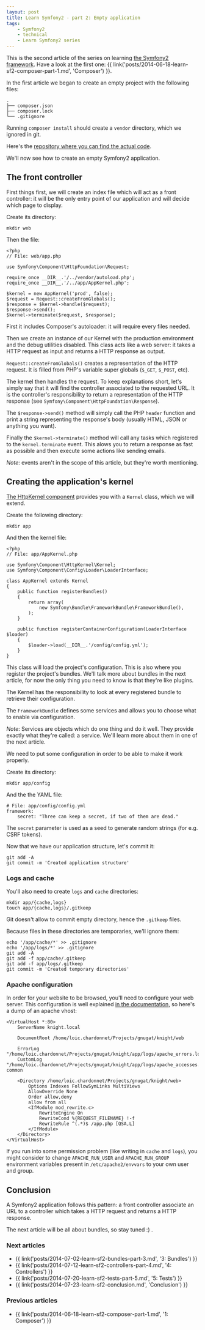 ```yaml
---
layout: post
title: Learn Symfony2 - part 2: Empty application
tags:
    - Symfony2
    - technical
    - Learn Symfony2 series
---
```


This is the second article of the series on learning
[the Symfony2 framework](http://symfony.com/).
Have a look at the first one: {{ link('posts/2014-06-18-learn-sf2-composer-part-1.md', 'Composer') }}.

In the first article we began to create an empty project with the following
files:

    .
    ├── composer.json
    ├── composer.lock
    └── .gitignore

Running `composer install` should create a `vendor` directory, which we ignored
in git.

Here's the [repository where you can find the actual code](https://github.com/gnugat/learning-symfony2/tree/1-composer).

We'll now see how to create an empty Symfony2 application.

## The front controller

First things first, we will create an index file which will act as a front
controller: it will be the only entry point of our application and will decide
which page to display.

Create its directory:

    mkdir web

Then the file:

    <?php
    // File: web/app.php

    use Symfony\Component\HttpFoundation\Request;

    require_once __DIR__.'/../vendor/autoload.php';
    require_once __DIR__.'/../app/AppKernel.php';

    $kernel = new AppKernel('prod', false);
    $request = Request::createFromGlobals();
    $response = $kernel->handle($request);
    $response->send();
    $kernel->terminate($request, $response);

First it includes Composer's autoloader: it will require every files needed.

Then we create an instance of our Kernel with the production environment and
the debug utilities disabled. This class acts like a web server: it takes a
HTTP request as input and returns a HTTP response as output.

`Request::createFromGlobals()` creates a representation of the HTTP request.
It is filled from PHP's variable super globals (`$_GET`, `$_POST`, etc).

The kernel then handles the request. To keep explanations short, let's simply
say that it will find the controller associated to the requested URL. It is the
controller's responsibility to return a representation of the HTTP response (see
`Symfony\Component\HttpFoundation\Response`).

The `$response->send()` method will simply call the PHP `header` function and
print a string representing the response's body (usually HTML, JSON or anything
you want).

Finally the `$kernel->terminate()` method will call any tasks which registered
to the `kernel.terminate` event. This alows you to return a response as fast as
possible and then execute some actions like sending emails.

*Note*: events aren't in the scope of this article, but they're worth
mentioning.

## Creating the application's kernel

[The HttpKernel component](http://symfony.com/doc/current/components/http_kernel/introduction.html)
provides you with a `Kernel` class, which we will extend.

Create the following directory:

    mkdir app

And then the kernel file:

    <?php
    // File: app/AppKernel.php

    use Symfony\Component\HttpKernel\Kernel;
    use Symfony\Component\Config\Loader\LoaderInterface;

    class AppKernel extends Kernel
    {
        public function registerBundles()
        {
            return array(
                new Symfony\Bundle\FrameworkBundle\FrameworkBundle(),
            );
        }

        public function registerContainerConfiguration(LoaderInterface $loader)
        {
            $loader->load(__DIR__.'/config/config.yml');
        }
    }

This class will load the project's configuration. This is also where you
register the project's bundles. We'll talk more about bundles in the next
article, for now the only thing you need to know is that they're like plugins.

The Kernel has the responsibility to look at every registered bundle to retrieve
their configuration.

The `FrameworkBundle` defines some services and allows you to choose what to
enable via configuration.

*Note*: Services are objects which do one thing and do it well. They provide
exactly what they're called: a service. We'll learn more about them in one of
the next article.

We need to put some configuration in order to be able to make it work properly.

Create its directory:

    mkdir app/config

And the the YAML file:

    # File: app/config/config.yml
    framework:
        secret: "Three can keep a secret, if two of them are dead."

The `secret` parameter is used as a seed to generate random strings (for e.g.
CSRF tokens).

Now that we have our application structure, let's commit it:

    git add -A
    git commit -m 'Created application structure'

### Logs and cache

You'll also need to create `logs` and `cache` directories:

    mkdir app/{cache,logs}
    touch app/{cache,logs}/.gitkeep

Git doesn't allow to commit empty directory, hence the `.gitkeep` files.

Because files in these directories are temporaries, we'll ignore them:

    echo '/app/cache/*' >> .gitignore
    echo '/app/logs/*' >> .gitignore
    git add -A
    git add -f app/cache/.gitkeep
    git add -f app/logs/.gitkeep
    git commit -m 'Created temporary directories'

### Apache configuration

In order for your website to be browsed, you'll need to configure your web
server. This configuration is well explained
[in the documentation](http://symfony.com/doc/current/cookbook/configuration/web_server_configuration.html),
so here's a dump of an apache vhost:

    <VirtualHost *:80>
        ServerName knight.local

        DocumentRoot /home/loic.chardonnet/Projects/gnugat/knight/web

        ErrorLog "/home/loic.chardonnet/Projects/gnugat/knight/app/logs/apache_errors.log"
        CustomLog "/home/loic.chardonnet/Projects/gnugat/knight/app/logs/apache_accesses.log" common

        <Directory /home/loic.chardonnet/Projects/gnugat/knight/web>
            Options Indexes FollowSymLinks MultiViews
            AllowOverride None
            Order allow,deny
            allow from all
            <IfModule mod_rewrite.c>
                RewriteEngine On
                RewriteCond %{REQUEST_FILENAME} !-f
                RewriteRule ^(.*)$ /app.php [QSA,L]
            </IfModule>
        </Directory>
    </VirtualHost>

If you run into some permission problem (like writing in `cache` and `logs`),
you might consider to change `APACHE_RUN_USER` and `APACHE_RUN_GROUP`
environment variables present in `/etc/apache2/envvars` to your own user and
group.

## Conclusion

A Symfony2 application follows this pattern: a front controller associate an URL
to a controller which takes a HTTP request and returns a HTTP response.

The next article will be all about bundles, so stay tuned :) .

### Next articles

* {{ link('posts/2014-07-02-learn-sf2-bundles-part-3.md', '3: Bundles') }}
* {{ link('posts/2014-07-12-learn-sf2-controllers-part-4.md', '4: Controllers') }}
* {{ link('posts/2014-07-20-learn-sf2-tests-part-5.md', '5: Tests') }}
* {{ link('posts/2014-07-23-learn-sf2-conclusion.md', 'Conclusion') }}

### Previous articles

* {{ link('posts/2014-06-18-learn-sf2-composer-part-1.md', '1: Composer') }}